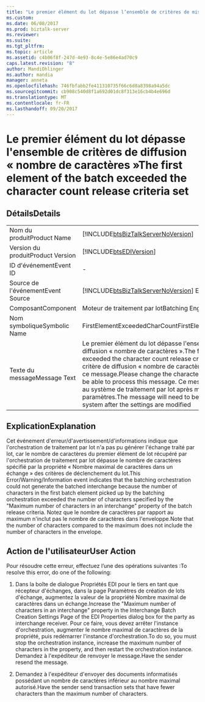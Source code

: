 ```yaml
---
title: "Le premier élément du lot dépasse l’ensemble de critères de mise en production de nombre caractère | Documents Microsoft"
ms.custom: 
ms.date: 06/08/2017
ms.prod: biztalk-server
ms.reviewer: 
ms.suite: 
ms.tgt_pltfrm: 
ms.topic: article
ms.assetid: c4b06f8f-247d-4e93-8c4e-5e86e4ad70c9
caps.latest.revision: "8"
author: MandiOhlinger
ms.author: mandia
manager: anneta
ms.openlocfilehash: 746fbfabb2fe411310735f66c6d8a8398a94a5dc
ms.sourcegitcommit: cb908c540d8f1a692d01dc8f313e16cb4b4e696d
ms.translationtype: MT
ms.contentlocale: fr-FR
ms.lasthandoff: 09/20/2017
---
```

# <a name="the-first-element-of-the-batch-exceeded-the-character-count-release-criteria-set"></a><span data-ttu-id="5d509-102">Le premier élément du lot dépasse l'ensemble de critères de diffusion « nombre de caractères »</span><span class="sxs-lookup"><span data-stu-id="5d509-102">The first element of the batch exceeded the character count release criteria set</span></span>
## <a name="details"></a><span data-ttu-id="5d509-103">Détails</span><span class="sxs-lookup"><span data-stu-id="5d509-103">Details</span></span>  
  
|||  
|-|-|  
|<span data-ttu-id="5d509-104">Nom du produit</span><span class="sxs-lookup"><span data-stu-id="5d509-104">Product Name</span></span>|[!INCLUDE[btsBizTalkServerNoVersion](../includes/btsbiztalkservernoversion-md.md)]|  
|<span data-ttu-id="5d509-105">Version du produit</span><span class="sxs-lookup"><span data-stu-id="5d509-105">Product Version</span></span>|[!INCLUDE[btsEDIVersion](../includes/btsediversion-md.md)]|  
|<span data-ttu-id="5d509-106">ID d'événement</span><span class="sxs-lookup"><span data-stu-id="5d509-106">Event ID</span></span>|-|  
|<span data-ttu-id="5d509-107">Source de l'événement</span><span class="sxs-lookup"><span data-stu-id="5d509-107">Event Source</span></span>|[!INCLUDE[btsBizTalkServerNoVersion](../includes/btsbiztalkservernoversion-md.md)]<span data-ttu-id="5d509-108"> EDI</span><span class="sxs-lookup"><span data-stu-id="5d509-108"> EDI</span></span>|  
|<span data-ttu-id="5d509-109">Composant</span><span class="sxs-lookup"><span data-stu-id="5d509-109">Component</span></span>|<span data-ttu-id="5d509-110">Moteur de traitement par lot</span><span class="sxs-lookup"><span data-stu-id="5d509-110">Batching Engine</span></span>|  
|<span data-ttu-id="5d509-111">Nom symbolique</span><span class="sxs-lookup"><span data-stu-id="5d509-111">Symbolic Name</span></span>|<span data-ttu-id="5d509-112">FirstElementExceededCharCount</span><span class="sxs-lookup"><span data-stu-id="5d509-112">FirstElementExceededCharCount</span></span>|  
|<span data-ttu-id="5d509-113">Texte du message</span><span class="sxs-lookup"><span data-stu-id="5d509-113">Message Text</span></span>|<span data-ttu-id="5d509-114">Le premier élément du lot dépasse l'ensemble de critères de diffusion « nombre de caractères ».</span><span class="sxs-lookup"><span data-stu-id="5d509-114">The first element of the batch exceeded the character count release criteria set.</span></span> <span data-ttu-id="5d509-115">Modifiez le critère de diffusion « nombre de caractères » pour pouvoir traiter ce message.</span><span class="sxs-lookup"><span data-stu-id="5d509-115">Please change the character count release criteria to be able to process this message.</span></span> <span data-ttu-id="5d509-116">Ce message devra être renvoyé au système de traitement par lot après modification des paramètres.</span><span class="sxs-lookup"><span data-stu-id="5d509-116">The message will need to be resent to the batching system after the settings are modified</span></span>|  
  
## <a name="explanation"></a><span data-ttu-id="5d509-117">Explication</span><span class="sxs-lookup"><span data-stu-id="5d509-117">Explanation</span></span>  
 <span data-ttu-id="5d509-118">Cet événement d'erreur/d'avertissement/d'informations indique que l'orchestration de traitement par lot n'a pas pu générer l'échange traité par lot, car le nombre de caractères du premier élément de lot récupéré par l'orchestration de traitement par lot dépasse le nombre de caractères spécifié par la propriété « Nombre maximal de caractères dans un échange » des critères de déclenchement du lot.</span><span class="sxs-lookup"><span data-stu-id="5d509-118">This Error/Warning/Information event indicates that the batching orchestration could not generate the batched interchange because the number of characters in the first batch element picked up by the batching orchestration exceeded the number of characters specified by the "Maximum number of characters in an interchange" property of the batch release criteria.</span></span> <span data-ttu-id="5d509-119">Notez que le nombre de caractères par rapport au maximum n'inclut pas le nombre de caractères dans l'enveloppe.</span><span class="sxs-lookup"><span data-stu-id="5d509-119">Note that the number of characters compared to the maximum does not include the number of characters in the envelope.</span></span>  
  
## <a name="user-action"></a><span data-ttu-id="5d509-120">Action de l'utilisateur</span><span class="sxs-lookup"><span data-stu-id="5d509-120">User Action</span></span>  
 <span data-ttu-id="5d509-121">Pour résoudre cette erreur, effectuez l’une des opérations suivantes :</span><span class="sxs-lookup"><span data-stu-id="5d509-121">To resolve this error, do one of the following:</span></span>  
  
1.  <span data-ttu-id="5d509-122">Dans la boîte de dialogue Propriétés EDI pour le tiers en tant que récepteur d'échanges, dans la page Paramètres de création de lots d'échange, augmentez la valeur de la propriété Nombre maximal de caractères dans un échange.</span><span class="sxs-lookup"><span data-stu-id="5d509-122">Increase the "Maximum number of characters in an interchange" property in the Interchange Batch Creation Settings Page of the EDI Properties dialog box for the party as interchange receiver.</span></span> <span data-ttu-id="5d509-123">Pour ce faire, vous devez arrêter l'instance d'orchestration, augmenter le nombre maximal de caractères de la propriété, puis redémarrer l'instance d'orchestration.</span><span class="sxs-lookup"><span data-stu-id="5d509-123">To do so, you must stop the orchestration instance, increase the maximum number of characters in the property, and then restart the orchestration instance.</span></span> <span data-ttu-id="5d509-124">Demandez à l'expéditeur de renvoyer le message.</span><span class="sxs-lookup"><span data-stu-id="5d509-124">Have the sender resend the message.</span></span>  
  
2.  <span data-ttu-id="5d509-125">Demandez à l'expéditeur d'envoyer des documents informatisés possédant un nombre de caractères inférieur au nombre maximal autorisé.</span><span class="sxs-lookup"><span data-stu-id="5d509-125">Have the sender send transaction sets that have fewer characters than the maximum number of characters.</span></span>